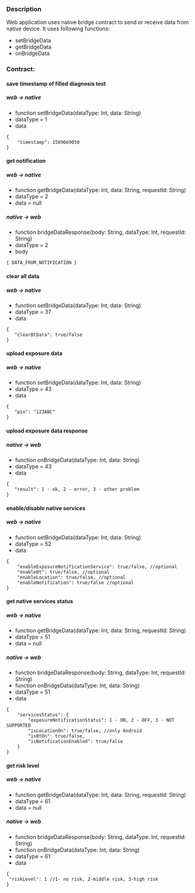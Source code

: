 ### Description
Web application uses native bridge contract to send or receive data from native device.
It uses following functions:
* setBridgeData
* getBridgeData
* onBridgeData

### Contract:
#### save timestamp of filled diagnosis test
##### web -> native
 * function setBridgeData(dataType: Int, data: String)
 * dataType = 1
 * data
```
{
    "timestamp": 1589669050
}
```
#### get notification
##### web -> native
* function getBridgeData(dataType: Int, data: String, requestId: String)
* dataType = 2
* data = null
##### native -> web
* function bridgeDataResponse(body: String, dataType: Int, requestId: String) 
* dataType = 2
* body
```
{ DATA_FROM_NOTIFICATION }
```
#### clear all data
##### web -> native
 * function setBridgeData(dataType: Int, data: String)
 * dataType = 37
 * data
 ```
{
    "clearBtData": true/false
}
```
#### upload exposure data 
##### web -> native
 * function setBridgeData(dataType: Int, data: String)
 * dataType = 43
 * data
 ```
{
    "pin": "123ABC"
}
```
#### upload exposure data response
##### native -> web
 * function onBridgeData(dataType: Int, data: String)
 * dataType = 43
 * data
 ```
{
    "result": 1 - ok, 2 - error, 3 - other problem
}
```
#### enable/disable native services
##### web -> native
 * function setBridgeData(dataType: Int, data: String)
 * dataType = 52
 * data
```
{
    "enableExposureNotificationService": true/false, //optional
    "enableBt": true/false, //optional
    "enableLocation": true/false, //optional
    "enableNotification": true/false //optional
}
```
#### get native services status
##### web -> native
 * function getBridgeData(dataType: Int, data: String, requestId: String)
 * dataType = 51
 * data = null
##### native -> web
 * function bridgeDataResponse(body: String, dataType: Int, requestId: String) 
 * function onBridgeData(dataType: Int, data: String)
* dataType = 51
* data
```
{
    "servicesStatus": {
        "exposureNotificationStatus": 1 - ON, 2 - OFF, 3 - NOT SUPPORTED
        "isLocationOn": true/false, //only Android
        "isBtOn": true/false,
        "isNotificationEnabled": true/false
    }
}
```
#### get risk level
##### web -> native
* function getBridgeData(dataType: Int, data: String, requestId: String)
* dataType = 61
* data = null
##### native -> web
* function bridgeDataResponse(body: String, dataType: Int, requestId: String) 
* function onBridgeData(dataType: Int, data: String)
* dataType = 61
* data
```
{
 "riskLevel": 1 //1- no risk, 2-middle risk, 3-high risk
}
```
